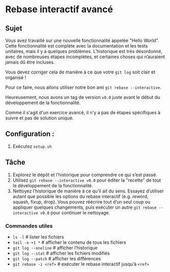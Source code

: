 # Rebase interactif avancé
## Sujet

Vous avez travaillé sur une nouvelle fonctionnalité appelée "Hello World".
Cette fonctionnalité est complète avec la documentation et les tests unitaires, mais il y a quelques problèmes.
L’historique est très désordonné, avec de nombreuses étapes incomplètes, et certaines choses qui n’auraient jamais dû être incluses.

Vous devez corriger cela de manière à ce que votre `git log` soit clair et organisé !

Pour ce faire, nous allons utiliser notre bon ami `git rebase --interactive`.

Heureusement, nous avons un tag de version `v0.0` juste avant le début du développement de la fonctionnalité.

Comme il s'agit d'un exercice avancé, il n'y a pas de étapes spécifiques à suivre et pas de solution unique.

## Configuration :

1. Exécutez `setup.sh`

## Tâche

1. Explorez le dépôt et l’historique pour comprendre ce qui s’est passé.
2. Utilisez `git rebase --interactive v0.0` pour éditer la "recette" de tout le développement de la fonctionnalité.
3. Nettoyez l’historique de manière à ce qu’il ait du sens. Essayez d’utiliser autant que possible les options du rebase interactif (e.g. reword, squash, fixup, drop). Vous pouvez réécrire tout d’un seul coup ou appliquer quelques changements, puis exécuter un autre `git rebase --interactive v0.0` pour continuer le nettoyage.

### Commandes utiles

- `ls -l`                 # lister les fichiers
- `tail -n +1 *`          # afficher le contenu de tous les fichiers
- `git log --oneline`     # afficher l’historique
- `git log --stat`        # afficher les fichiers modifiés
- `git log --patch`       # afficher les différences
- `git rebase -i <ref>`   # exécuter le rebase interactif jusqu’à `<ref>`
